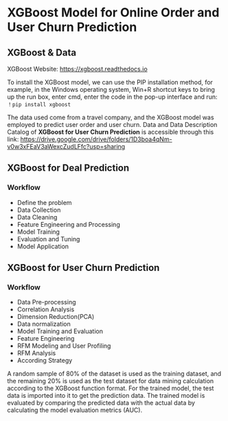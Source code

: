 # XGBoost Model for Online Order and User Churn Prediction

## XGBoost & Data

XGBoost Website: https://xgboost.readthedocs.io

To install the XGBoost model, we can use the PIP installation method, for example, in the Windows operating system, Win+R shortcut keys to bring up the run box, enter cmd, enter the code in the pop-up interface and run: `！pip install xgboost`

The data used come from a travel company, and the XGBoost model was employed to predict user order and user churn.
Data and Data Description Catalog of **XGBoost for User Churn Prediction** is accessible through this link: https://drive.google.com/drive/folders/1D3boa4qNm-v0w3xFEaV3aWexcZudLFfc?usp=sharing


## XGBoost for Deal Prediction 
### Workflow
- Define the problem
- Data Collection
- Data Cleaning
- Feature Engineering and Processing
- Model Training
- Evaluation and Tuning
- Model Application 

## XGBoost for User Churn Prediction 
### Workflow
- Data Pre-processing
- Correlation Analysis
- Dimension Reduction(PCA)
- Data normalization
- Model Training and Evaluation
- Feature Engineering 
- RFM Modeling and User Profiling
- RFM Analysis
- According Strategy

A random sample of 80% of the dataset is used as the training dataset, and the remaining 20% is used as the test dataset for data mining calculation according to the XGBoost function format. For the trained model, the test data is imported into it to get the prediction data. The trained model is evaluated by comparing the predicted data with the actual data by calculating the model evaluation metrics (AUC).




